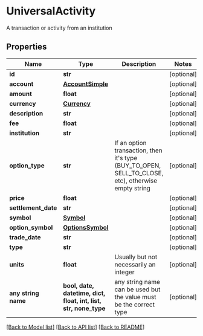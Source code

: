 # UniversalActivity

A transaction or activity from an institution

## Properties
Name | Type | Description | Notes
------------ | ------------- | ------------- | -------------
**id** | **str** |  | [optional] 
**account** | [**AccountSimple**](AccountSimple.md) |  | [optional] 
**amount** | **float** |  | [optional] 
**currency** | [**Currency**](Currency.md) |  | [optional] 
**description** | **str** |  | [optional] 
**fee** | **float** |  | [optional] 
**institution** | **str** |  | [optional] 
**option_type** | **str** | If an option transaction, then it&#39;s type (BUY_TO_OPEN, SELL_TO_CLOSE, etc), otherwise empty string | [optional] 
**price** | **float** |  | [optional] 
**settlement_date** | **str** |  | [optional] 
**symbol** | [**Symbol**](Symbol.md) |  | [optional] 
**option_symbol** | [**OptionsSymbol**](OptionsSymbol.md) |  | [optional] 
**trade_date** | **str** |  | [optional] 
**type** | **str** |  | [optional] 
**units** | **float** | Usually but not necessarily an integer | [optional] 
**any string name** | **bool, date, datetime, dict, float, int, list, str, none_type** | any string name can be used but the value must be the correct type | [optional]

[[Back to Model list]](../README.md#documentation-for-models) [[Back to API list]](../README.md#documentation-for-api-endpoints) [[Back to README]](../README.md)


